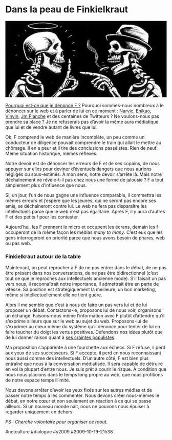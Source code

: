 # Dans la peau de Finkielkraut

![](_i/debate.webp)

[Pourquoi est-ce que je dénonce F ?](finkielkraut-le-net-lieu-de-la-liquefaction.md) Pourquoi sommes-nous nombreux à le dénoncer sur le web et à parler de lui en ce moment : [Narvic](http://narvic.fr/2009/10/alain-finkielkraut-quande-les-lyncheurs-vont-dessouler/), [Enikao](http://enikao.wordpress.com/2009/10/19/internet-et-la-fin-des-intellectuels-en-perruque/), [Vinvin](http://www.vinvin.org/2009/10/au-coeur-du-lobby-de-linternet-je-me-sens-faire-partie-de-la-plus-grande-saloperie-que-les-hommes-ai.html), [Jm Planche](http://www.superdupont.fr/Super_Dupont/RadioLDP/Entr%C3%A9es/2009/10/14_Entr%C3%A9e_1.html) et des centaines de Twitteurs ? Ne voulons-nous pas prendre sa place ? Je ne refuserais pas d’avoir la même aura médiatique que lui et de vendre autant de livres que lui.

Ok, F comprend le web de manière incomplète, un peu comme un conducteur de diligence pouvait comprendre le train qui allait le mettre au chômage. Il en a peur et il tire des conclusions passéistes. Rien de neuf. Même situation historique, mêmes réflexes.

Notre devoir est de dénoncer les erreurs de F et de ses copains, de nous appuyer sur elles pour deviner d’éventuels dangers que nous aurions négligés ou sous-estimés. À mon sens, notre devoir s’arrête là. Mais notre déchaînement ne révèle-t-il pas chez nous une forme de jalousie ? F a tout simplement plus d’influence que nous.

Si, un jour, l’un de nous gagne une influence comparable, il commettra les mêmes erreurs et j’espère que les jeunes, qui ne seront pas encore ses amis, se déchaîneront contre lui. Le web ne fera pas disparaître les intellectuels parce que le web n’est pas égalitaire. Après F, il y aura d’autres F et des petits f pour les contester.

Aujourd’hui, les F prennent le micro et occupent les écrans, demain les f occuperont de la même façon les médias *many to many*. C’est eux que les gens interrogeront en priorité parce que nous avons besoin de phares, web ou pas web.

### Finkielkraut autour de la table

Maintenant, on peut reprocher à F de ne pas entrer dans le débat, de ne pas être présent dans nos conversations, de ne pas être bidirectionnel (c’est tout ce que je reproches aux intellectuels ancienne mode). S’il faisait un pas vers nous, il reconnaîtrait notre importance, il admettrait être en perte de vitesse. Sa position est stratégiquement la meilleure, un bon marketing, même si intellectuellement elle ne tient guère.

Alors il me semble que c’est à nous de faire un pas vers lui et de lui proposer un débat. Contactons-le, proposons lui de nous voir, organisons un échange. Faisons-nous même l’information avec F plutôt d’attendre qu’il s’exprime ailleurs que sur le web au sujet du web. Proposons-lui de s’exprimer au cœur même du système qu’il dénonce pour tenter de lui en faire toucher du doigt les vertus positives. Défendons nos idées plutôt que de lui donner raison quant à [ses craintes populistes](si-finkielkraut-avait-raison.md).

Ma proposition s’apparente à une fourchette aux échecs. Si F refuse, il perd aux yeux de ses successeurs. Si F accepte, il perd en nous reconnaissant nous aussi comme des intellectuels. D’un autre côté, F est bien plus entraîné que nous à la conversation médiatisée. Il sera capable de détruire en vol la plupart d’entre nous. Je suis prêt à courir le risque. À condition que nous nous placions dans le temps long propre au web, que nous profitions de notre espace temps illimité.

Nous devons arrêter d’avoir les yeux fixés sur les autres médias et de passer notre temps à les commenter. Nous devons créer nous-mêmes le débat, en notre cœur et non seulement en réaction à ce qui se passe ailleurs. Si un nouveau monde nait, nous ne pouvons nous épuiser à regarder uniquement en dehors.

*PS : Cherche volontaire pour organiser ce raout.*

#netculture #dialogue #y2009 #2009-10-19-21h38
